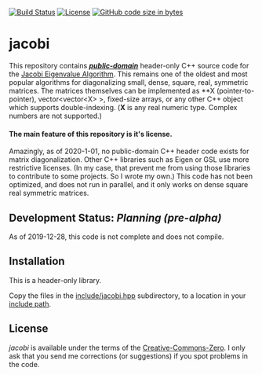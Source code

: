 [![Build Status](https://travis-ci.org/jewettaij/jacobi.svg?branch=master)](https://travis-ci.org/jewettaij/jacobi.svg?branch=master)
[![License](https://upload.wikimedia.org/wikipedia/commons/f/f9/CC-Zero-badge.svg)]()
[![GitHub code size in bytes](https://img.shields.io/github/languages/code-size/jewettaij/jacobi)]()


jacobi
===========

This repository contains [***public-domain***](LICENSE.md)
header-only C++ source code for the
[Jacobi Eigenvalue Algorithm](https://en.wikipedia.org/wiki/Jacobi_eigenvalue_algorithm).
This remains one of the oldest and most popular algorithms for
diagonalizing small, dense, square, real, symmetric matrices.
The matrices themselves can be implemented as \*\*X (pointer-to-pointer),
vector\<vector\<X\> \>, fixed-size arrays,
or any other C++ object which supports double-indexing.
(**X** is any real numeric type.  Complex numbers are not supported.)

#### The main feature of this repository is it's license.

Amazingly, as of 2020-1-01, no public-domain C++ header code exists for matrix diagonalization.  Other C++ libraries such as Eigen or GSL use more restrictive licenses.  (In my case, that prevent me from using those libraries to contribute to some projects.  So I wrote my own.)
This code has not been optimized, and does not run in parallel,
and it only works on dense square real symmetric matrices.

## Development Status: *Planning (pre-alpha)*

As of 2019-12-28, this code is not complete and does not compile.

## Installation

This is a header-only library.

Copy the files in the [include/jacobi.hpp](include) subdirectory,
to a location in your
[include path](https://www.rapidtables.com/code/linux/gcc/gcc-i.html).

## License

*jacobi* is available under the terms of the [Creative-Commons-Zero](LICENSE.md).
I only ask that you send me corrections (or suggestions) if you spot problems
in the code.

